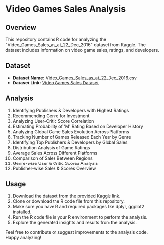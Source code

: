 # Video Games Sales Analysis

## Overview
This repository contains R code for analyzing the "Video_Games_Sales_as_at_22_Dec_2016" dataset from Kaggle. The dataset includes information on video game sales, ratings, and developers.

## Dataset
- **Dataset Name:** Video_Games_Sales_as_at_22_Dec_2016.csv
- **Dataset Link:** [Video Games Sales Dataset](https://www.kaggle.com/datasets/xtyscut/video-games-sales-as-at-22-dec-2016csv)

## Analysis
1. Identifying Publishers & Developers with Highest Ratings
2. Recommending Genre for Investment
3. Analyzing User-Critic Score Correlation
4. Estimating Probability of 'M' Rating Based on Developer History
5. Analyzing Global Game Sales Evolution Across Platforms
6. Tracking Number of Games Released Each Year by Genre
7. Identifying Top Publishers & Developers by Global Sales
8. Distribution Analysis of Game Ratings
9. Average Sales Across Different Platforms
10. Comparison of Sales Between Regions
11. Genre-wise User & Critic Scores Analysis
12. Publisher-wise Sales & Scores Overview

## Usage
1. Download the dataset from the provided Kaggle link.
2. Clone or download the R code file from this repository.
3. Make sure you have R and required packages like dplyr, ggplot2 installed.
4. Run the R code file in your R environment to perform the analysis.
5. Explore the generated insights and results from the analysis.

Feel free to contribute or suggest improvements to the analysis code. Happy analyzing!
